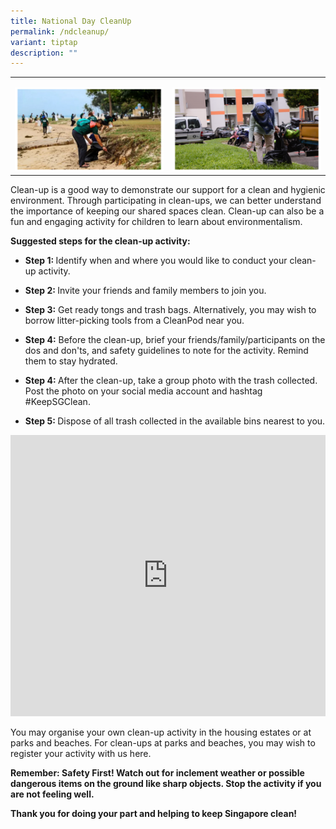 ```yaml
---
title: National Day CleanUp
permalink: /ndcleanup/
variant: tiptap
description: ""
---
```

<table style="minWidth: 50px">
<colgroup>
<col>
<col>
</colgroup>
<tbody>
<tr>
<td rowspan="1" colspan="1">
<p></p>
<div class="isomer-image-wrapper">
<img style="width: 100%" height="auto" width="100%" alt="" src="/images/Slide2.png">
</div>
</td>
<td rowspan="1" colspan="1">
<p></p>
<div class="isomer-image-wrapper">
<img style="width: 100%" height="auto" width="100%" alt="" src="/images/Slide1.png">
</div>
</td>
</tr>
</tbody>
</table>
<p>Clean-up is a good way to demonstrate our support for a clean and hygienic
environment. Through participating in clean-ups, we can better understand
the importance of keeping our shared spaces clean. Clean-up can also be
a fun and engaging activity for children to learn about environmentalism.</p>
<p><strong>Suggested steps for the clean-up activity:</strong>
</p>
<ul data-tight="true" class="tight">
<li>
<p><strong>Step 1: </strong>Identify when and where you would like to conduct
your clean-up activity.</p>
</li>
<li>
<p><strong>Step 2: </strong>Invite your friends and family members to join
you.</p>
</li>
<li>
<p><strong>Step 3:</strong> Get ready tongs and trash bags. Alternatively,
you may wish to borrow litter-picking tools from a CleanPod near you.</p>
</li>
<li>
<p><strong>Step 4:</strong> Before the clean-up, brief your friends/family/participants
on the dos and don'ts, and safety guidelines to note for the activity.
Remind them to stay hydrated.</p>
</li>
<li>
<p><strong>Step 4: </strong>After the clean-up, take a group photo with the
trash collected. Post the photo on your social media account and hashtag
#KeepSGClean.</p>
</li>
<li>
<p><strong>Step 5: </strong>Dispose of all trash collected in the available
bins nearest to you.</p>
</li>
</ul>
<div class="iframe-wrapper">
<iframe height="450" width="100%" allowfullscreen="true" frameborder="0" src="https://www.youtube.com/embed/ERnvwXADRZY?si=E6zA_dmJ9mDPXxeq"></iframe>
</div>
<p></p>
<p>You may organise your own clean-up activity in the housing estates or
at parks and beaches. For clean-ups at parks and beaches, you may wish
to register your activity with us here.</p>
<p></p>
<p><strong>Remember: Safety First! Watch out for inclement weather or possible dangerous items on the ground like sharp objects. Stop the activity if you are not feeling well.</strong>
</p>
<p></p>
<p><strong>Thank you for doing your part and helping to keep Singapore clean!</strong>
</p>
<p></p>